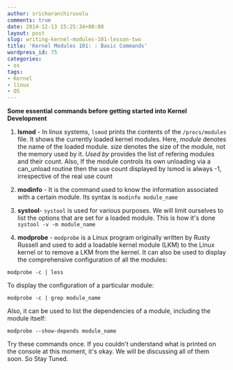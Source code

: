 ```yaml
---
author: sricharanchiruvolu
comments: true
date: 2014-12-13 15:25:34+00:00
layout: post
slug: writing-kernel-modules-101-lesson-two
title: 'Kernel Modules 101: : Basic Commands'
wordpress_id: 75
categories:
- os
tags:
- Kernel
- linux
- OS
---
```


**Some essential commands before getting started into Kernel Development**


1. **lsmod** - In linux systems, `lsmod` prints the contents of the `/procs/modules` file. It shows the currently loaded kernel modules. Here, _module_ denotes the name of the loaded module. _size_ denotes the size of the module, not the memory used by it. _Used by_ provides the list of refering modules and their count. Also, If the module controls its own unloading via a can_unload routine then the use count displayed by lsmod is always -1, irrespective of the real use count


2. **modinfo** - It is the command used to know the information associated with a certain module. Its syntax is `modinfo module_name`

3. **systool**- `systool` is used for various purposes. We will limit ourselves to list the options that are set for a loaded module. This is how it's done `systool -v -m module_name`


4. **modprobe** - `modprobe` is a Linux program originally written by Rusty Russell and used to add a loadable kernel module (LKM) to the Linux kernel or to remove a LKM from the kernel. It can also be used to display the comprehensive configuration of all the modules:


`modprobe -c | less`


To display the configuration of a particular module:

    
`modprobe -c | grep module_name`


Also, it can be used to list the dependencies of a module, including the module itself:

    
`modprobe --show-depends module_name`


Try these commands once. If you couldn't understand what is printed on the console at this moment, it's okay. We will be discussing all of them soon. So Stay Tuned.
